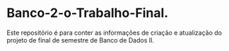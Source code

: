 # Banco-2-o-Trabalho-Final.
Este repositório é para conter as informações de criação e atualização do projeto de final de semestre de Banco de Dados II. 
